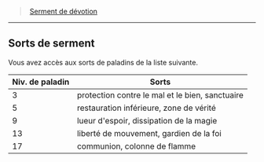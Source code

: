 ﻿---
!GenericItem
Id: paladin_devotion_hd.md#sorts-de-serment
ParentLink: paladin_devotion_hd.md#serment-de-dévotion
Name: Sorts de serment
ParentName: Serment de dévotion
NameLevel: 2
Attributes:
  Name: Sorts de serment
  Markdown: >+
    ## <!--Name-->Sorts de serment<!--/Name-->


    Vous avez accès aux sorts de paladins de la liste suivante.


    |Niv. de paladin|Sorts|

    |---|---|

    |3|protection contre le mal et le bien, sanctuaire|

    |5|restauration inférieure, zone de vérité|

    |9|lueur d'espoir, dissipation de la magie|

    |13|liberté de mouvement, gardien de la foi|

    |17|communion, colonne de flamme|

AttributesDictionary: >+
  Name: Sorts de serment

  Markdown: >+

    ## <!--Name-->Sorts de serment<!--/Name-->





    Vous avez accès aux sorts de paladins de la liste suivante.





    |Niv. de paladin|Sorts|



    |---|---|



    |3|protection contre le mal et le bien, sanctuaire|



    |5|restauration inférieure, zone de vérité|



    |9|lueur d'espoir, dissipation de la magie|



    |13|liberté de mouvement, gardien de la foi|



    |17|communion, colonne de flamme|



---
> [Serment de dévotion](hd_paladin_devotion.md)

---

## Sorts de serment

Vous avez accès aux sorts de paladins de la liste suivante.

|Niv. de paladin|Sorts|
|---|---|
|3|protection contre le mal et le bien, sanctuaire|
|5|restauration inférieure, zone de vérité|
|9|lueur d'espoir, dissipation de la magie|
|13|liberté de mouvement, gardien de la foi|
|17|communion, colonne de flamme|

